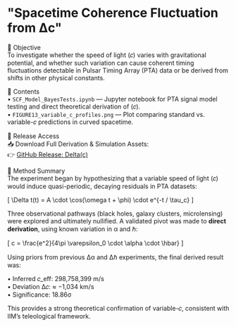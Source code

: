 # **"Spacetime Coherence Fluctuation from Δc"**

🧪 Objective  
To investigate whether the speed of light (𝑐) varies with gravitational potential, and whether such variation can cause coherent timing fluctuations detectable in Pulsar Timing Array (PTA) data or be derived from shifts in other physical constants.

📂 Contents   
• `SCF_Model_BayesTests.ipynb` — Jupyter notebook for PTA signal model testing and direct theoretical derivation of (𝑐).  
• `FIGURE13_variable_c_profiles.png` — Plot comparing standard vs. variable-𝑐 predictions in curved spacetime.  

🔗 Release Access  
📥 Download Full Derivation & Simulation Assets:  
👉 [GitHub Release: Delta(c)](https://github.com/IIMParadigm/The-IIM-Experiments/releases/tag/Delta(c))

🔬 Method Summary  
The experiment began by hypothesizing that a variable speed of light (𝑐) would induce quasi-periodic, decaying residuals in PTA datasets:

\[
\Delta t(t) = A \cdot \cos(\omega t + \phi) \cdot e^{-t / \tau_c}
\]

Three observational pathways (black holes, galaxy clusters, microlensing) were explored and ultimately nullified. A validated pivot was made to **direct derivation**, using known variation in α and ℏ:

\[
c = \frac{e^2}{4\pi \varepsilon_0 \cdot \alpha \cdot \hbar}
\]

Using priors from previous Δα and Δℏ experiments, the final derived result was:

• Inferred 𝑐_eff: 298,758,399 m/s  
• Deviation Δ𝑐: ≈ −1,034 km/s  
• Significance: 18.86σ

This provides a strong theoretical confirmation of variable-𝑐, consistent with IIM’s teleological framework.

